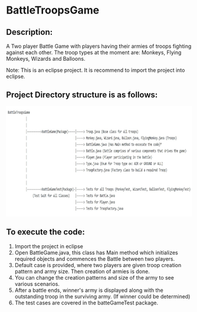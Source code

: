 # BattleTroopsGame

Description:
--
A Two player Battle Game with players having their armies of troops fighting against each other.
The troop types at the moment are: Monkeys, Flying Monkeys, Wizards and Balloons.

Note: This is an eclipse project. It is recommend to import the project into eclipse.

Project Directory structure is as follows:
--

<p>
    <img align ="center" src="https://github.com/vishnuasp/BattleTroopsGame/blob/master/FileStructure.JPG" width="850" height="300" />
</p>
                                                    
 To execute the code:
 --
 1. Import the project in eclipse
 2. Open BattleGame.java, this class has Main method which initializes required objects and commences the Battle between two players.
 3. Default case is provided, where two players are given troop creation pattern and army size. Then creation of armies is done.
 4. You can change the creation patterns and size of the army to see various scenarios. 
 5. After a battle ends, winner's army is displayed along with the outstanding troop in the surviving army. (If winner could be determined)
 6. The test cases are covered in the batteGameTest package.
 
